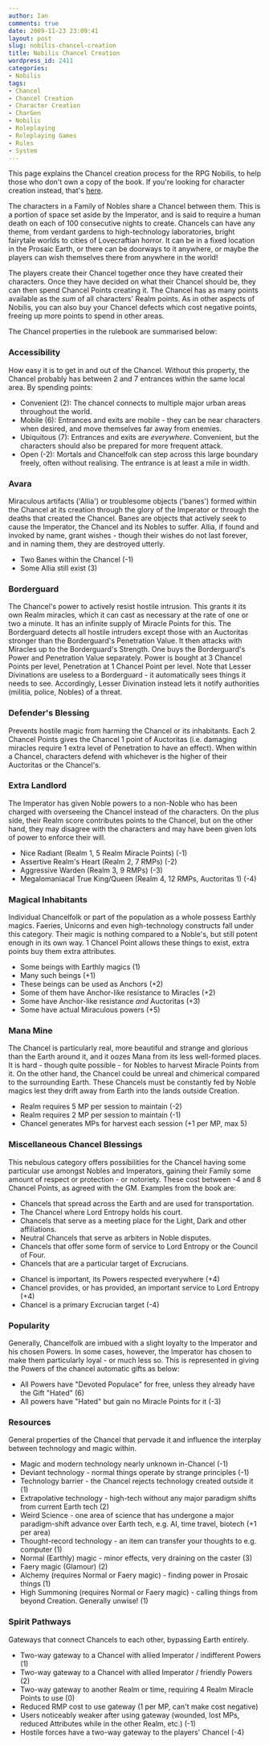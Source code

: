 ```yaml
---
author: Ian
comments: true
date: 2009-11-23 23:09:41
layout: post
slug: nobilis-chancel-creation
title: Nobilis Chancel Creation
wordpress_id: 2411
categories:
- Nobilis
tags:
- Chancel
- Chancel Creation
- Character Creation
- CharGen
- Nobilis
- Roleplaying
- Roleplaying Games
- Rules
- System
---
```


This page explains the Chancel creation process for the RPG Nobilis, to help those who don't own a copy of the book.  If you're looking for character creation instead, that's <a href="/rpgs/nobilis/nobilis-character-creation">here</a>.

The characters in a Family of Nobles share a Chancel between them.  This is a portion of space set aside by the Imperator, and is said to require a human death on each of 100 consecutive nights to create.  Chancels can have any theme, from verdant gardens to high-technology laboratories, bright fairytale worlds to cities of Lovecraftian horror.  It can be in a fixed location in the Prosaic Earth, or there can be doorways to it anywhere, or maybe the players can wish themselves there from anywhere in the world!

The players create their Chancel together once they have created their characters.  Once they have decided on what their Chancel should be, they can then spend Chancel Points creating it.  The Chancel has as many points available as the <i>sum</i> of all characters' Realm points.  As in other aspects of Nobilis, you can also buy your Chancel defects which cost negative points, freeing up more points to spend in other areas.

The Chancel properties in the rulebook are summarised below:

<h3>Accessibility</h3>
How easy it is to get in and out of the Chancel.  Without this property, the Chancel probably has between 2 and 7 entrances within the same local area.  By spending points:
<ul>
	<li>Convenient (2): The chancel connects to multiple major urban areas throughout the world.</li>
	<li>Mobile (6): Entrances and exits are mobile - they can be near characters when desired, and move themselves far away from enemies.</li>
	<li>Ubiquitous (7): Entrances and exits are <i>everywhere</i>.  Convenient, but the characters should also be prepared for more frequent attack.</li>
	<li>Open (-2): Mortals and Chancelfolk can step across this large boundary freely, often without realising.  The entrance is at least a mile in width.</li>
</ul>

<h3>Avara</h3>
Miraculous artifacts ('Allia') or troublesome objects ('banes') formed within the Chancel at its creation through the glory of the Imperator or through the deaths that created the Chancel.  Banes are objects that actively seek to cause the Imperator, the Chancel and its Nobles to suffer.  Allia, if found and invoked by name, grant wishes - though their wishes do not last forever, and in naming them, they are destroyed utterly.
<ul>
	<li>Two Banes within the Chancel (-1)</li>
	<li>Some Allia still exist (3)</li>
</ul>

<h3>Borderguard</h3>
The Chancel's power to actively resist hostile intrusion.  This grants it its own Realm miracles, which it can cast as necessary at the rate of one or two a minute.  It has an infinite supply of Miracle Points for this.  The Borderguard detects all hostile intruders except those with an Auctoritas stronger than the Borderguard's Penetration Value.  It then attacks with Miracles up to the Borderguard's Strength.
One buys the Borderguard's Power and Penetration Value separately.  Power is bought at 3 Chancel Points per level, Penetration at 1 Chancel Point per level.
Note that Lesser Divinations are useless to a Borderguard - it automatically sees things it needs to see.  Accordingly, Lesser Divination instead lets it notify authorities (militia, police, Nobles) of a threat.

<h3>Defender's Blessing</h3>
Prevents hostile magic from harming the Chancel or its inhabitants.  Each 2 Chancel Points gives the Chancel 1 point of Auctoritas (i.e. damaging miracles require 1 extra level of Penetration to have an effect).  When within a Chancel, characters defend with whichever is the higher of their Auctoritas or the Chancel's.

<h3>Extra Landlord</h3>
The Imperator has given Noble powers to a non-Noble who has been charged with overseeing the Chancel instead of the characters.  On the plus side, their Realm score contributes points to the Chancel, but on the other hand, they may disagree with the characters and may have been given lots of power to enforce their will.
<ul>
	<li>Nice Radiant (Realm 1, 5 Realm Miracle Points) (-1)</li>
	<li>Assertive Realm's Heart (Realm 2, 7 RMPs) (-2)</li>
	<li>Aggressive Warden (Realm 3, 9 RMPs) (-3)</li>
	<li>Megalomaniacal True King/Queen (Realm 4, 12 RMPs, Auctoritas 1) (-4)</li>
</ul>

<h3>Magical Inhabitants</h3>
Individual Chancelfolk or part of the population as a whole possess Earthly magics.  Faeries, Unicorns and even high-technology constructs fall under this category.  Their magic is nothing compared to a Noble's, but still potent enough in its own way.  1 Chancel Point allows these things to exist, extra points buy them extra attributes.
<ul>
	<li>Some beings with Earthly magics (1)</li>
	<li>Many such beings (+1)</li>
	<li>These beings can be used as Anchors (+2)</li>
	<li>Some of them have Anchor-like resistance to Miracles (+2)</li>
	<li>Some have Anchor-like resistance <i>and</i> Auctoritas (+3)</li>
	<li>Some have actual Miraculous powers (+5)</li>
</ul>

<h3>Mana Mine</h3>
The Chancel is particularly real, more beautiful and strange and glorious than the Earth around it, and it oozes Mana from its less well-formed places.  It is hard - though quite possible - for Nobles to harvest Miracle Points from it.  On the other hand, the Chancel could be unreal and chimerical compared to the surrounding Earth.  These Chancels must be constantly fed by Noble magics lest they drift away from Earth into the lands outside Creation.  
<ul>
	<li>Realm requires 5 MP per session to maintain (-2)</li>
	<li>Realm requires 2 MP per session to maintain (-1)</li>
	<li>Chancel generates MPs for harvest each session (+1 per MP, max 5)</li>
</ul>



<h3>Miscellaneous Chancel Blessings</h3>
This nebulous category offers possibilities for the Chancel having some particular use amongst Nobles and Imperators, gaining their Family some amount of respect or protection - or notoriety.  These cost between -4 and 8 Chancel Points, as agreed with the GM.  Examples from the book are:
<ul>
	<li>Chancels that spread across the Earth and are used for transportation.</li>
	<li>The Chancel where Lord Entropy holds his court.</li>
	<li>Chancels that serve as a meeting place for the Light, Dark and other affiliations.</li>
	<li>Neutral Chancels that serve as arbiters in Noble disputes.</li>
	<li>Chancels that offer some form of service to Lord Entropy or the Council of Four.</li>
	<li>Chancels that are a particular target of Excrucians.</li>
</ul>
<ul>
	<li>Chancel is important, its Powers respected everywhere (+4)</li>
	<li>Chancel provides, or has provided, an important service to Lord Entropy (+4)</li>
	<li>Chancel is a primary Excrucian target (-4)</li>
</ul>

<h3>Popularity</h3>
Generally, Chancelfolk are imbued with a slight loyalty to the Imperator and his chosen Powers.  In some cases, however, the Imperator has chosen to make them particularly loyal - or much less so.  This is represented in giving the Powers of the chancel automatic gifts as below:
<ul>
	<li>All Powers have "Devoted Populace" for free, unless they already have the Gift "Hated" (6)</li>
	<li>All powers have "Hated" but gain no Miracle Points for it (-3)</li>
</ul>

<h3>Resources</h3>
General properties of the Chancel that pervade it and influence the interplay between technology and magic within.
<ul>
	<li>Magic and modern technology nearly unknown in-Chancel (-1)</li>
	<li>Deviant technology - normal things operate by strange principles (-1)</li>
	<li>Technology barrier - the Chancel rejects technology created outside it (1)</li>
	<li>Extrapolative technology - high-tech without any major paradigm shifts from current Earth tech (2)</li>
	<li>Weird Science - one area of science that has undergone a major paradigm-shift advance over Earth tech, e.g. AI, time travel, biotech (+1 per area)</li>
	<li>Thought-record technology - an item can transfer your thoughts to e.g. computer (1)</li>
	<li>Normal (Earthly) magic - minor effects, very draining on the caster (3)</li>
	<li>Faery magic (Glamour) (2)</li>
	<li>Alchemy (requires Normal or Faery magic) - finding power in Prosaic things (1)</li>
	<li>High Summoning (requires Normal or Faery magic) - calling things from beyond Creation.  Generally unwise! (1)</li>
</ul>

<h3>Spirit Pathways</h3>
Gateways that connect Chancels to each other, bypassing Earth entirely.
<ul>
	<li>Two-way gateway to a Chancel with allied Imperator / indifferent Powers (1)</li>
	<li>Two-way gateway to a Chancel with allied Imperator / friendly Powers (2)</li>
	<li>Two-way gateway to another Realm or time, requiring 4 Realm Miracle Points to use (0)</li>
	<li>Reduced RMP cost to use gateway (1 per MP, can't make cost negative)</li>
	<li>Users noticeably weaker after using gateway (wounded, lost MPs, reduced Attributes while in the other Realm, etc.) (-1)</li>
	<li>Hostile forces have a two-way gateway to the players' Chancel (-4)</li>
</ul>


